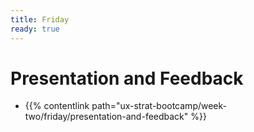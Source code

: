 ```yaml
---
title: Friday
ready: true
---
```


# Presentation and Feedback
- {{% contentlink path="ux-strat-bootcamp/week-two/friday/presentation-and-feedback" %}}
